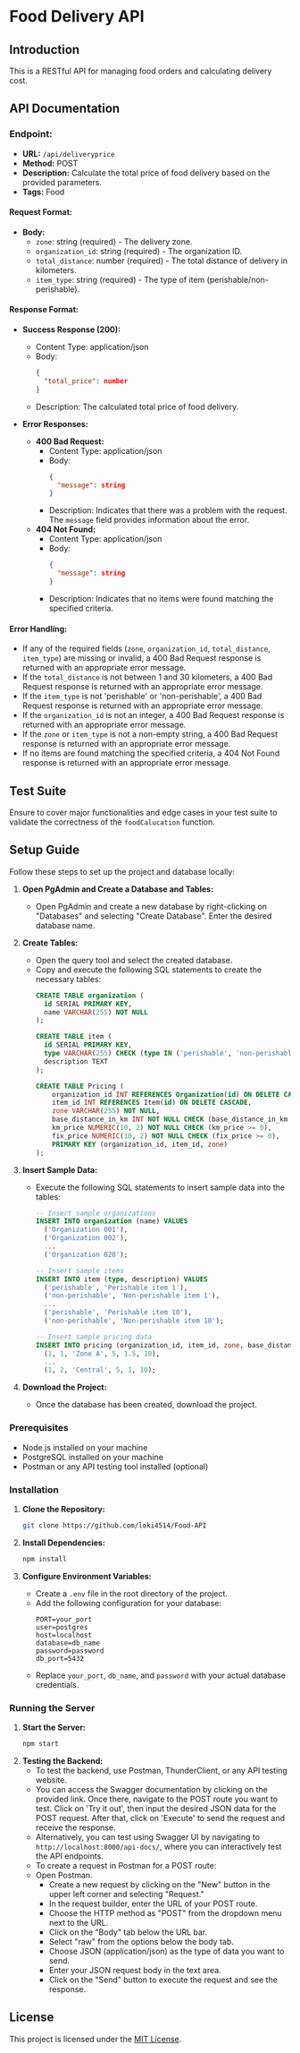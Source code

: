 # Food Delivery API

## Introduction
This is a RESTful API for managing food orders and calculating delivery cost.

## API Documentation

### Endpoint:
- **URL:** `/api/deliveryprice`
- **Method:** POST
- **Description:** Calculate the total price of food delivery based on the provided parameters.
- **Tags:** Food

#### Request Format:
- **Body:**
  - `zone`: string (required) - The delivery zone.
  - `organization_id`: string (required) - The organization ID.
  - `total_distance`: number (required) - The total distance of delivery in kilometers.
  - `item_type`: string (required) - The type of item (perishable/non-perishable).

#### Response Format:
- **Success Response (200):**
  - Content Type: application/json
  - Body:
    ```json
    {
      "total_price": number
    }
    ```
  - Description: The calculated total price of food delivery.
  
- **Error Responses:**
  - **400 Bad Request:**
    - Content Type: application/json
    - Body:
      ```json
      {
        "message": string
      }
      ```
    - Description: Indicates that there was a problem with the request. The `message` field provides information about the error.
  - **404 Not Found:**
    - Content Type: application/json
    - Body:
      ```json
      {
        "message": string
      }
      ```
    - Description: Indicates that no items were found matching the specified criteria.

#### Error Handling:
- If any of the required fields (`zone`, `organization_id`, `total_distance`, `item_type`) are missing or invalid, a 400 Bad Request response is returned with an appropriate error message.
- If the `total_distance` is not between 1 and 30 kilometers, a 400 Bad Request response is returned with an appropriate error message.
- If the `item_type` is not 'perishable' or 'non-perishable', a 400 Bad Request response is returned with an appropriate error message.
- If the `organization_id` is not an integer, a 400 Bad Request response is returned with an appropriate error message.
- If the `zone` or `item_type` is not a non-empty string, a 400 Bad Request response is returned with an appropriate error message.
- If no items are found matching the specified criteria, a 404 Not Found response is returned with an appropriate error message.

## Test Suite
Ensure to cover major functionalities and edge cases in your test suite to validate the correctness of the `foodCalucation` function.

## Setup Guide
Follow these steps to set up the project and database locally:

1. **Open PgAdmin and Create a Database and Tables:**
   - Open PgAdmin and create a new database by right-clicking on "Databases" and selecting "Create Database". Enter the desired database name.

2. **Create Tables:**
   - Open the query tool and select the created database.
   - Copy and execute the following SQL statements to create the necessary tables:
     ```sql
     CREATE TABLE organization (
       id SERIAL PRIMARY KEY,
       name VARCHAR(255) NOT NULL
     );

     CREATE TABLE item (
       id SERIAL PRIMARY KEY,
       type VARCHAR(255) CHECK (type IN ('perishable', 'non-perishable')),
       description TEXT
     );

     CREATE TABLE Pricing (
         organization_id INT REFERENCES Organization(id) ON DELETE CASCADE,
         item_id INT REFERENCES Item(id) ON DELETE CASCADE,
         zone VARCHAR(255) NOT NULL,
         base_distance_in_km INT NOT NULL CHECK (base_distance_in_km > 0),
         km_price NUMERIC(10, 2) NOT NULL CHECK (km_price >= 0),
         fix_price NUMERIC(10, 2) NOT NULL CHECK (fix_price >= 0),
         PRIMARY KEY (organization_id, item_id, zone)
     );
     ```

3. **Insert Sample Data:**
   - Execute the following SQL statements to insert sample data into the tables:
     ```sql
     -- Insert sample organizations
     INSERT INTO organization (name) VALUES
       ('Organization 001'),
       ('Organization 002'),
       ...
       ('Organization 020');

     -- Insert sample items
     INSERT INTO item (type, description) VALUES
       ('perishable', 'Perishable item 1'),
       ('non-perishable', 'Non-perishable item 1'),
       ...
       ('perishable', 'Perishable item 10'),
       ('non-perishable', 'Non-perishable item 10');

     -- Insert sample pricing data
     INSERT INTO pricing (organization_id, item_id, zone, base_distance_in_km, km_price, fix_price) VALUES
       (1, 1, 'Zone A', 5, 1.5, 10),
       ...
       (1, 2, 'Central', 5, 1, 10);
     ```

4. **Download the Project:**
   - Once the database has been created, download the project.
  
  
### Prerequisites
- Node.js installed on your machine
- PostgreSQL installed on your machine
- Postman or any API testing tool installed (optional)

### Installation
1. **Clone the Repository:**
   ```bash
   git clone https://github.com/loki4514/Food-API
   ```

2. **Install Dependencies:**
   ```bash
   npm install
   ```
3. **Configure Environment Variables:**
   - Create a `.env` file in the root directory of the project.
   - Add the following configuration for your database:
     ```dotenv
     PORT=your_port
     user=postgres
     host=localhost
     database=db_name
     password=password
     db_port=5432
     ```
   - Replace `your_port`, `db_name`, and `password` with your actual database credentials.

### Running the Server
1. **Start the Server:**
   ```bash
   npm start
   ```
2. **Testing the Backend:**
   - To test the backend, use Postman, ThunderClient, or any API testing website.
   - You can access the Swagger documentation by clicking on the provided link. Once there, navigate to the POST route you want to test. Click on 'Try it out', then input the desired JSON data for the POST   request. After that, click on 'Execute' to send the request and receive the response.
   - Alternatively, you can test using Swagger UI by navigating to `http://localhost:8000/api-docs/`, where you can interactively test the API endpoints.
   - To create a request in Postman for a POST route:
   - Open Postman.
     - Create a new request by clicking on the "New" button in the upper left corner and selecting "Request."
     - In the request builder, enter the URL of your POST route.
     - Choose the HTTP method as "POST" from the dropdown menu next to the URL.
     - Click on the "Body" tab below the URL bar.
     - Select "raw" from the options below the body tab.
     - Choose JSON (application/json) as the type of data you want to send.
     - Enter your JSON request body in the text area.
     - Click on the "Send" button to execute the request and see the response.

## License

This project is licensed under the [MIT License](https://opensource.org/licenses/MIT).
  
  

